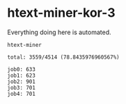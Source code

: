 # htext-miner-kor-3

Everything doing here is automated.

```
htext-miner

total: 3559/4514 (78.8435976960567%)

job0: 633
job1: 623
job2: 901
job3: 701
job4: 701
```